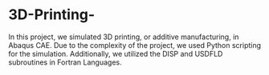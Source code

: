 # 3D-Printing-
In this project, we simulated 3D printing, or additive manufacturing, in Abaqus CAE.  Due to the complexity of the project, we used Python scripting for the simulation. Additionally, we utilized the DISP and USDFLD subroutines in Fortran Languages.
